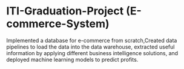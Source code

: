 # ITI-Graduation-Project (E-commerce-System)
Implemented a database for e-commerce from scratch,Created data pipelines to load the data into the data warehouse, extracted useful information by applying different business intelligence solutions, and deployed machine learning models to predict profits.
